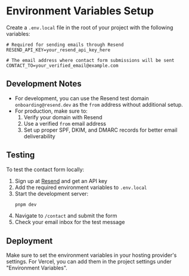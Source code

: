 # Environment Variables Setup

Create a `.env.local` file in the root of your project with the following variables:

```env
# Required for sending emails through Resend
RESEND_API_KEY=your_resend_api_key_here

# The email address where contact form submissions will be sent
CONTACT_TO=your_verified_email@example.com
```

## Development Notes

- For development, you can use the Resend test domain `onboarding@resend.dev` as the `from` address without additional setup.
- For production, make sure to:
  1. Verify your domain with Resend
  2. Use a verified `from` email address
  3. Set up proper SPF, DKIM, and DMARC records for better email deliverability

## Testing

To test the contact form locally:

1. Sign up at [Resend](https://resend.com) and get an API key
2. Add the required environment variables to `.env.local`
3. Start the development server:
   ```bash
   pnpm dev
   ```
4. Navigate to `/contact` and submit the form
5. Check your email inbox for the test message

## Deployment

Make sure to set the environment variables in your hosting provider's settings. For Vercel, you can add them in the project settings under "Environment Variables".
